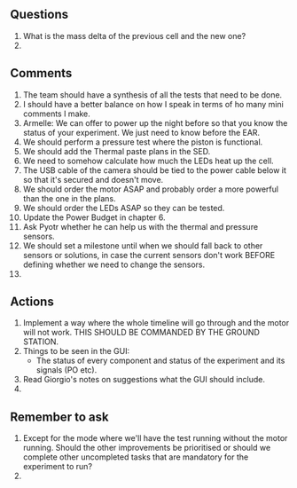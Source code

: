 ## Questions

1. What is the mass delta of the previous cell and the new one?
2. 

## Comments

1. The team should have a synthesis of all the tests that need to be done.
2. I should have a better balance on how I speak in terms of ho many mini comments I make.
3. Armelle: We can offer to power up the night before so that you know the status of your experiment. We just need to know before the EAR.
4. We should perform a pressure test where the piston is functional.
5. We should add the Thermal paste plans in the SED.
6. We need to somehow calculate how much the LEDs heat up the cell.
7. The USB cable of the camera should be tied to the power cable below it so that it's secured and doesn't move.
8. We should order the motor ASAP and probably order a more powerful than the one in the plans.
9. We should order the LEDs ASAP so they can be tested.
10. Update the Power Budget in chapter 6.
11. Ask Pyotr whether he can help us with the thermal and pressure sensors.
12. We should set a milestone until when we should fall back to other sensors or solutions, in case the current sensors don't work BEFORE defining whether we need to change the sensors.
13. 


## Actions

1. Implement a way where the whole timeline will go through and the motor will not work. THIS SHOULD BE COMMANDED BY THE GROUND STATION.
2. Things to be seen in the GUI:
   - The status of every component and status of the experiment and its signals (PO etc).
3. Read Giorgio's notes on suggestions what the GUI should include.
4. 

## Remember to ask

1. Except for the mode where we'll have the test running without the motor running. Should the other improvements be prioritised or should we complete other uncompleted tasks that are mandatory for the experiment to run?
2. 